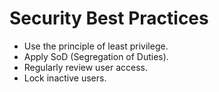 # Security Best Practices

- Use the principle of least privilege.
- Apply SoD (Segregation of Duties).
- Regularly review user access.
- Lock inactive users.
